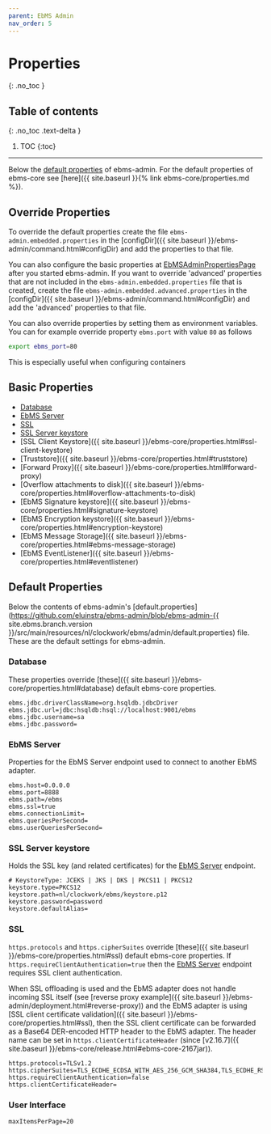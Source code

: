 ```yaml
---
parent: EbMS Admin
nav_order: 5
---
```


# Properties
{: .no_toc }

## Table of contents
{: .no_toc .text-delta }

1. TOC
{:toc}
---

Below the [default properties](#default-properties) of ebms-admin. For the default properties of ebms-core see [here]({{ site.baseurl }}{% link ebms-core/properties.md %}).

## Override Properties

To override the default properties create the file `ebms-admin.embedded.properties` in the [configDir]({{ site.baseurl }}/ebms-admin/command.html#configDir) and add the properties to that file.

You can also configure the basic properties at [EbMSAdminPropertiesPage](https://localhost:8080/wicket/bookmarkable/nl.clockwork.ebms.admin.web.configuration.EbMSAdminPropertiesPage) after you started ebms-admin. If you want to override 'advanced' properties that are not included in the `ebms-admin.embedded.properties` file that is created, create the file `ebms-admin.embedded.advanced.properties` in the [configDir]({{ site.baseurl }}/ebms-admin/command.html#configDir) and add the 'advanced' properties to that file.

You can also override properties by setting them as environment variables. You can for example override property `ebms.port` with value `80` as follows

```sh
export ebms_port=80
```

This is especially useful when configuring containers

## Basic Properties

- [Database](#database)
- [EbMS Server](#ebms-server)
- [SSL](#ssl)
- [SSL Server keystore](#ssl-server-keystore)
- [SSL Client Keystore]({{ site.baseurl }}/ebms-core/properties.html#ssl-client-keystore)
- [Truststore]({{ site.baseurl }}/ebms-core/properties.html#truststore)
- [Forward Proxy]({{ site.baseurl }}/ebms-core/properties.html#forward-proxy)
- [Overflow attachments to disk]({{ site.baseurl }}/ebms-core/properties.html#overflow-attachments-to-disk)
- [EbMS Signature keystore]({{ site.baseurl }}/ebms-core/properties.html#signature-keystore)
- [EbMS Encryption keystore]({{ site.baseurl }}/ebms-core/properties.html#encryption-keystore)
- [EbMS Message Storage]({{ site.baseurl }}/ebms-core/properties.html#ebms-message-storage)
- [EbMS EventListener]({{ site.baseurl }}/ebms-core/properties.html#eventlistener)

## Default Properties

Below the contents of ebms-admin's [default.properties](https://github.com/eluinstra/ebms-admin/blob/ebms-admin-{{ site.ebms.branch.version }}/src/main/resources/nl/clockwork/ebms/admin/default.properties) file. These are the default settings for ebms-admin.

### Database

These properties override [these]({{ site.baseurl }}/ebms-core/properties.html#database) default ebms-core properties.

```properties
ebms.jdbc.driverClassName=org.hsqldb.jdbcDriver
ebms.jdbc.url=jdbc:hsqldb:hsql://localhost:9001/ebms
ebms.jdbc.username=sa
ebms.jdbc.password=
```

### EbMS Server

Properties for the EbMS Server endpoint used to connect to another EbMS adapter.

```properties
ebms.host=0.0.0.0
ebms.port=8888
ebms.path=/ebms
ebms.ssl=true
ebms.connectionLimit=
ebms.queriesPerSecond=
ebms.userQueriesPerSecond=
```

### SSL Server keystore

Holds the SSL key (and related certificates) for the [EbMS Server](#ebms-server) endpoint.

```properties
# KeystoreType: JCEKS | JKS | DKS | PKCS11 | PKCS12
keystore.type=PKCS12
keystore.path=nl/clockwork/ebms/keystore.p12
keystore.password=password
keystore.defaultAlias=
```

### SSL

`https.protocols` and `https.cipherSuites` override [these]({{ site.baseurl }}/ebms-core/properties.html#ssl) default ebms-core properties. If `https.requireClientAuthentication=true` then the [EbMS Server](#ebms-server) endpoint requires SSL client authentication.

When SSL offloading is used and the EbMS adapter does not handle incoming SSL itself (see [reverse proxy example]({{ site.baseurl }}/ebms-admin/deployment.html#reverse-proxy)) and the EbMS adapter is using [SSL client certificate validation]({{ site.baseurl }}/ebms-core/properties.html#ssl), then the SSL client certificate can be forwarded as a Base64 DER-encoded HTTP header to the EbMS adapter. The header name can be set in `https.clientCertificateHeader` (since [v2.16.7]({{ site.baseurl }}/ebms-core/release.html#ebms-core-2167jar)).

```properties
https.protocols=TLSv1.2
https.cipherSuites=TLS_ECDHE_ECDSA_WITH_AES_256_GCM_SHA384,TLS_ECDHE_RSA_WITH_AES_256_GCM_SHA384
https.requireClientAuthentication=false
https.clientCertificateHeader=
```

### User Interface

```properties
maxItemsPerPage=20
```
